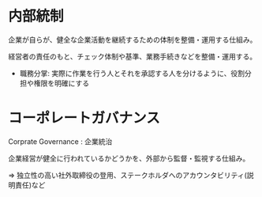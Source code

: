 # 内部統制

企業が自らが、健全な企業活動を継続するための体制を整備・運用する仕組み。

経営者の責任のもと、チェック体制や基準、業務手続きなどを整備・運用する。

- 職務分掌: 実際に作業を行う人とそれを承認する人を分けるように、役割分担や権限を明確にする

# コーポレートガバナンス

Corprate Governance : 企業統治

企業経営が健全に行われているかどうかを、外部から監督・監視する仕組み。

=> 独立性の高い社外取締役の登用、ステークホルダへのアカウンタビリティ(説明責任)など

